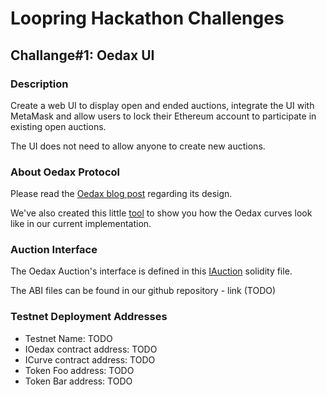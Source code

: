 # Loopring Hackathon Challenges

## Challange#1: Oedax UI

### Description

Create a web UI to display open and ended auctions, integrate the UI with MetaMask and allow users to lock their Ethereum account to participate in existing open auctions.

The UI does not need to allow anyone to create new auctions.

### About Oedax Protocol

Please read the [Oedax blog post](https://medium.com/loopring-protocol/oedax-looprings-open-ended-dutch-auction-exchange-model-d92cebbd3667) regarding its design.

We've also created this little [tool](https://loopring.github.io/protocols/curve.html) to show you how the Oedax curves look like in our current implementation.

### Auction Interface
The Oedax Auction's interface is defined in this [IAuction](https://github.com/Loopring/protocols/blob/master/packages/oedax_v1/contracts/iface/IAuction.sol) solidity file.

The ABI files can be found in our github repository - link (TODO)

### Testnet Deployment Addresses

- Testnet Name: TODO
- IOedax contract address: TODO
- ICurve contract address: TODO
- Token Foo address: TODO
- Token Bar address: TODO

